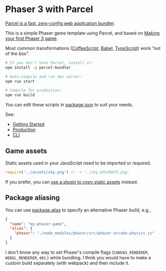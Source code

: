 Phaser 3 with Parcel
====================

[Parcel is a fast, zero-config web application bundler](https://parceljs.org).

This is a simple Phaser game template using Parcel, and based on [Making your first Phaser 3 game](https://phaser.io/tutorials/making-your-first-phaser-3-game).

Most common transformations ([CoffeeScript](https://parceljs.org/coffeeScript.html), [Babel](https://parceljs.org/javascript.html), [TypeScript](https://parceljs.org/typeScript.html)) work “out of the box”.

```sh
# If you don't have Parcel, install it:
npm install -g parcel-bundler

# Auto-compile and run dev server:
npm run start

# Compile for production:
npm run build
```

You can edit these scripts in [package.json](./package.json) to suit your needs.

See:

- [Getting Started](https://parceljs.org/getting_started.html)
- [Production](https://parceljs.org/production.html)
- [CLI](https://parceljs.org/cli.html)

Game assets
-----------

Static assets used in your JavaScript need to be imported or required.

```javascript
require('../assets/sky.png') // -> './sky.8fef0675.png'
```

If you prefer, you can [use a plugin to copy static assets](https://www.npmjs.com/search?q=parcel%20plugin%20copy) instead.

Package aliasing
----------------

You can use [package.alias](https://parceljs.org/module_resolution.html#aliasing) to specify an alternative Phaser build, e.g.,

```json
{
  "name": "my-phaser-game",
  "alias": {
    "phaser": "./node_modules/phaser/src/phaser-arcade-physics.js"
  }
}
```

I don't know any way to set Phaser's compile flags (`CANVAS_RENDERER`, `WEBGL_RENDERER`, etc.) while bundling. I think you would have to make a custom build separately (with webpack) and then include it.
